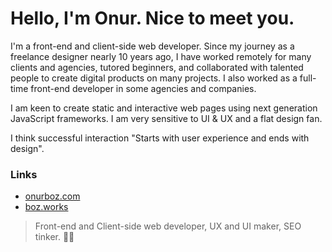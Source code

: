# Hello, I'm Onur. Nice to meet you.

I'm a front-end and client-side web developer. Since my journey as a freelance designer nearly 10 years ago, I have worked remotely for many clients and agencies, tutored beginners, and collaborated with talented people to create digital products on many projects. I also worked as a full-time front-end developer in some agencies and companies.

I am keen to create static and interactive web pages using next generation JavaScript frameworks. I am very sensitive to UI & UX and a flat design fan.

I think successful interaction "Starts with user experience and ends with design".

### Links

- [onurboz.com](https://onurboz.com)
- [boz.works](https://boz.works)

> Front-end and Client-side web developer, UX and UI maker, SEO tinker. 🚀🔥
